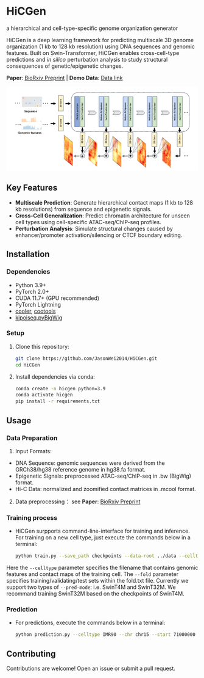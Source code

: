 # HiCGen
a hierarchical and cell-type-specific genome organization generator 

HiCGen is a deep learning framework for predicting multiscale 3D genome organization (1 kb to 128 kb resolution) using DNA sequences and genomic features. Built on Swin-Transformer, HiCGen enables cross-cell-type predictions and *in silico* perturbation analysis to study structural consequences of genetic/epigenetic changes. 

**Paper**: [BioRxiv Preprint](https://www.biorxiv.org/) | **Demo Data**: [Data link](docs/)

![HiCGen Overview](docs/overview.png)

## Key Features
- **Multiscale Prediction**: Generate hierarchical contact maps (1 kb to 128 kb resolutions) from sequence and epigenetic signals.
- **Cross-Cell Generalization**: Predict chromatin architecture for unseen cell types using cell-specific ATAC-seq/ChIP-seq profiles.
- **Perturbation Analysis**: Simulate structural changes caused by enhancer/promoter activation/silencing or CTCF boundary editing.

## Installation

### Dependencies
- Python 3.9+
- PyTorch 2.0+
- CUDA 11.7+ (GPU recommended)
- PyTorch Lightning
- [cooler](https://github.com/open2c/cooler), [cootools](https://github.com/open2c/cooltools)
- [kipoiseq](https://github.com/kipoi/kipoiseq),[pyBigWig](https://github.com/deeptools/pyBigWig)

### Setup
1. Clone this repository:
   ```bash
   git clone https://github.com/JasonWei2014/HiCGen.git
   cd HiCGen
2. Install dependencies via conda:
   ```bash
   conda create -n hicgen python=3.9
   conda activate hicgen
   pip install -r requirements.txt
   
## Usage

### Data Preparation
1. Input Formats:
- DNA Sequence: genomic sequences were derived from the GRCh38/hg38 reference genome in hg38.fa format.
- Epigenetic Signals: preprocessed ATAC-seq/ChIP-seq in .bw (BigWig) format.
- Hi-C Data: normalized and zoomified contact matrices in .mcool format.
2. Data preprocessing：
see **Paper**:  [BioRxiv Preprint](https://www.biorxiv.org/) 

### Training process
- HiCGen surpports command-line-interface for training and inference. For training on a new cell type, just execute the commands below in a terminal:
   ```bash
   python train.py --save_path checkpoints --data-root ../data --celltype IMR90 --fold fold1 --pred-mode SwinT4M --batch-size 4 --num-workers 4 --num-gpu 1
Here the ``--celltype`` parameter specifies the filename that contains genomic features and contact maps of the training cell. The ``--fold`` parameter specifies training/validating/test sets within the fold.txt file. Currently we support two types of ``--pred-mode``: i.e. SwinT4M and SwinT32M. We recommand training SwinT32M based on the checkpoints of SwinT4M.

### Prediction
- For predictions, execute the commands below in a terminal:
   ```bash
   python prediction.py --celltype IMR90 --chr chr15 --start 71000000 --model checkpoints/models/tmp.ckpt 

## Contributing 
Contributions are welcome! Open an issue or submit a pull request.
